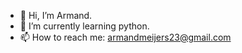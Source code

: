 - 👋 Hi, I’m Armand.
- 🌱 I’m currently learning python.
- 📫 How to reach me: armandmeijers23@gmail.com


<!---
ArmandMeijers/ArmandMeijers is a ✨ special ✨ repository because its `README.md` (this file) appears on your GitHub profile.
You can click the Preview link to take a look at your changes.
--->
